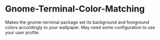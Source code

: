 # Gnome-Terminal-Color-Matching
Makes the gnome-terminal package set its background and foreground colors accordingly to your wallpaper. May need some configuration to use your user profile.
